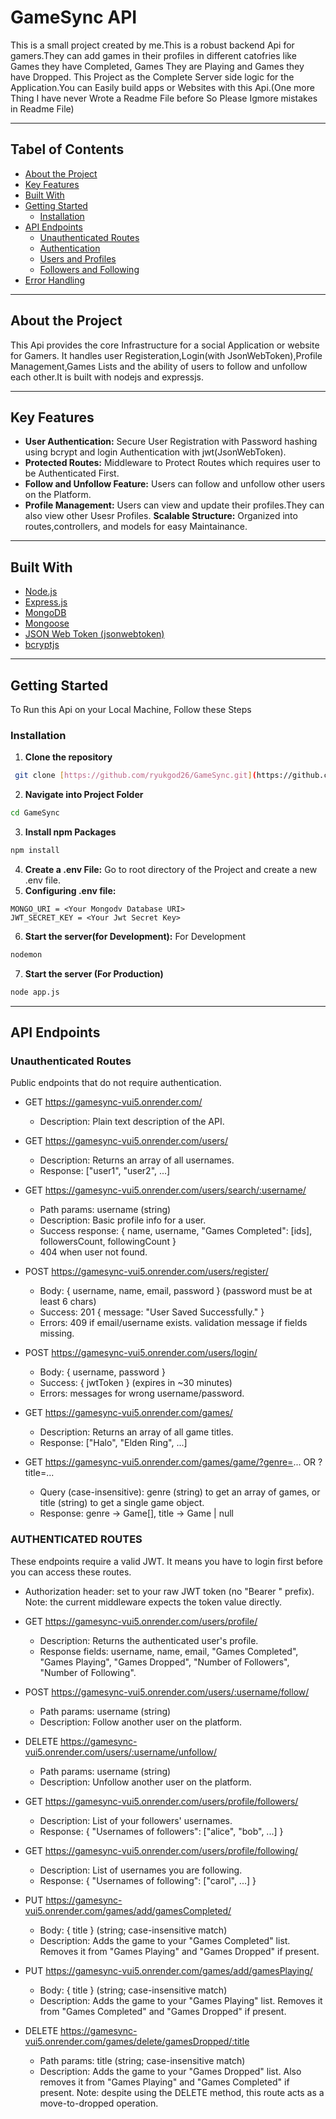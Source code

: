# GameSync API
This is a small project created by me.This is a robust backend Api for gamers.They can add games in their profiles in different catofries like Games they have Completed, Games They are Playing and Games they have Dropped. This Project as the Complete Server side logic for the Application.You can Easily build apps or Websites with this Api.(One more Thing I have never Wrote a Readme File before So Please Igmore mistakes in Readme File)

---

## Tabel of Contents
- [About the Project](#about-the-project)
- [Key Features](#key-features)
- [Built With](#built-with)
- [Getting Started](#getting-started)
    - [Installation](#installation)
- [API Endpoints](#api-endpoints)
    - [Unauthenticated Routes](#unauthenticated-routes)
    - [Authentication](#authentication)
    - [Users and Profiles](#user-profiles)
    - [Followers and Following](#followers-following)
- [Error Handling](#error-handling)

---

## About the Project
This Api provides the core Infrastructure for a social Application or website for Gamers. It handles user Registeration,Login(with JsonWebToken),Profile Management,Games Lists and the ability of users to follow and unfollow each other.It is built with nodejs and expressjs.

---

## Key Features
- **User Authentication:** Secure User Registration with Password hashing using bcrypt and login  Authentication with jwt(JsonWebToken).
- **Protected Routes:** Middleware to Protect Routes which requires user to be Authenticated First.
- **Follow and Unfollow Feature:** Users can follow and unfollow other users on the Platform.
- **Profile Management:** Users can view and update their profiles.They can also view other Usesr Profiles.
**Scalable Structure:** Organized into routes,controllers, and models for easy Maintainance.

---

## Built With

-   [Node.js](https://nodejs.org/) 
-   [Express.js](https://expressjs.com/) 
-   [MongoDB](https://www.mongodb.com/) 
-   [Mongoose](https://mongoosejs.com/)
-   [JSON Web Token (jsonwebtoken)](https://github.com/auth0/node-jsonwebtoken) 
-   [bcryptjs](https://github.com/dcodeI0/bcrypt.js)

---

## Getting Started

To Run this Api on your Local Machine, Follow these Steps

### Installation

1.  **Clone the repository** 
``` sh
 git clone [https://github.com/ryukgod26/GameSync.git](https://github.com/ryukgod26/GameSync.git)
```
2.  **Navigate into Project Folder**
```sh 
cd GameSync
```
3.  **Install npm Packages** 
``` sh
npm install
```
4.  **Create a .env File:** Go to root directory of the Project and create a new .env file.
5.  **Configuring .env file:** 
``` env 
MONGO_URI = <Your Mongodv Database URI>
JWT_SECRET_KEY = <Your Jwt Secret Key>
```
6.  **Start the server(for Development):** For Development
``` sh
nodemon
```
7.  **Start the server (For Production)** 
``` sh
node app.js
```
---

## API Endpoints

### Unauthenticated Routes
Public endpoints that do not require authentication.

- GET https://gamesync-vui5.onrender.com/
    - Description: Plain text description of the API.

- GET https://gamesync-vui5.onrender.com/users/
    - Description: Returns an array of all usernames.
    - Response: ["user1", "user2", ...]

- GET https://gamesync-vui5.onrender.com/users/search/:username/
    - Path params: username (string)
    - Description: Basic profile info for a user.
    - Success response: { name, username, "Games Completed": [ids], followersCount, followingCount }
    - 404 when user not found.

- POST https://gamesync-vui5.onrender.com/users/register/
    - Body: { username, name, email, password } (password must be at least 6 chars)
    - Success: 201 { message: "User Saved Successfully." }
    - Errors: 409 if email/username exists. validation message if fields missing.

- POST https://gamesync-vui5.onrender.com/users/login/
    - Body: { username, password }
    - Success: { jwtToken } (expires in ~30 minutes)
    - Errors: messages for wrong username/password.

- GET https://gamesync-vui5.onrender.com/games/
    - Description: Returns an array of all game titles.
    - Response: ["Halo", "Elden Ring", ...]

- GET https://gamesync-vui5.onrender.com/games/game/?genre=... OR ?title=...
    - Query (case-insensitive): genre (string) to get an array of games, or title (string) to get a single game object.
    - Response: genre -> Game[], title -> Game | null


### AUTHENTICATED ROUTES
These endpoints require a valid JWT. It means you have to login first before you can access these routes.

- Authorization header: set to your raw JWT token (no "Bearer " prefix). Note: the current middleware expects the token value directly.

- GET https://gamesync-vui5.onrender.com/users/profile/
    - Description: Returns the authenticated user's profile.
    - Response fields: username, name, email, "Games Completed", "Games Playing", "Games Dropped", "Number of Followers", "Number of Following".

- POST https://gamesync-vui5.onrender.com/users/:username/follow/
    - Path params: username (string)
    - Description: Follow another user on the platform.

- DELETE https://gamesync-vui5.onrender.com/users/:username/unfollow/
    - Path params: username (string)
    - Description: Unfollow another user on the platform.

- GET https://gamesync-vui5.onrender.com/users/profile/followers/
    - Description: List of your followers' usernames.
    - Response: { "Usernames of followers": ["alice", "bob", ...] }

- GET https://gamesync-vui5.onrender.com/users/profile/following/
    - Description: List of usernames you are following.
    - Response: { "Usernames of following": ["carol", ...] }

- PUT https://gamesync-vui5.onrender.com/games/add/gamesCompleted/
    - Body: { title } (string; case-insensitive match)
    - Description: Adds the game to your "Games Completed" list. Removes it from "Games Playing" and "Games Dropped" if present.

- PUT https://gamesync-vui5.onrender.com/games/add/gamesPlaying/
    - Body: { title } (string; case-insensitive match)
    - Description: Adds the game to your "Games Playing" list. Removes it from "Games Completed" and "Games Dropped" if present.

- DELETE https://gamesync-vui5.onrender.com/games/delete/gamesDropped/:title
    - Path params: title (string; case-insensitive match)
    - Description: Adds the game to your "Games Dropped" list. Also removes it from "Games Playing" and "Games Completed" if present. Note: despite using the DELETE method, this route acts as a move-to-dropped operation.


